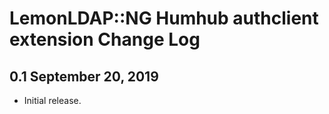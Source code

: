 LemonLDAP::NG Humhub authclient extension Change Log
===============================================

0.1  September 20, 2019
-------------------------

- Initial release.
